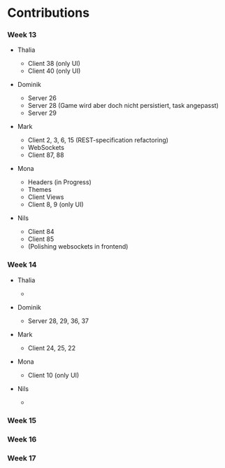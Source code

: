 # Contributions

### Week 13

- Thalia

  - Client 38 (only UI)
  - Client 40 (only UI)

- Dominik

  - Server 26

  * Server 28 (Game wird aber doch nicht persistiert, task angepasst)
  * Server 29

- Mark

  - Client 2, 3, 6, 15 (REST-specification refactoring)
  - WebSockets
  - Client 87, 88

- Mona

  - Headers (in Progress)
  - Themes
  - Client Views
  - Client 8, 9 (only UI)

- Nils
  - Client 84
  - Client 85 
  - (Polishing websockets in frontend)

### Week 14

- Thalia

  - 

- Dominik

  - Server 28, 29, 36, 37

- Mark

  - Client 24, 25, 22

- Mona

  - Client 10 (only UI)

- Nils

  - 

### Week 15

### Week 16

### Week 17
